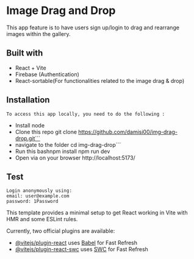 # Image Drag and Drop
 This app feature is to have users sign up/login to drag and rearrange images within the gallery.


## Built with
 - React + Vite
 - Firebase (Authentication)
 - React-sortable(For functionalities related to the image drag & drop)

## Installation
    To access this app locally, you need to do the following :
- Install node
- Clone this repo
    git clone https://github.com/damisi00/img-drag-drop.git```
- navigate to the folder
    cd img-drag-drop```
- Run this
        bashnpm install
        npm run dev
- Open via on your browser
    http://localhost:5173/
    
## Test
    
    Login anonymously using:
    email: user@example.com
    password: 1Password

This template provides a minimal setup to get React working in Vite with HMR and some ESLint rules.

Currently, two official plugins are available:

- [@vitejs/plugin-react](https://github.com/vitejs/vite-plugin-react/blob/main/packages/plugin-react/README.md) uses [Babel](https://babeljs.io/) for Fast Refresh
- [@vitejs/plugin-react-swc](https://github.com/vitejs/vite-plugin-react-swc) uses [SWC](https://swc.rs/) for Fast Refresh
